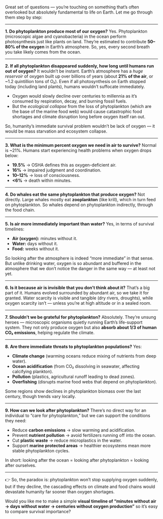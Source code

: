 Great set of questions — you’re touching on something that’s often overlooked but absolutely fundamental to life on Earth. Let me go through them step by step:

---

**1. Do phytoplankton produce most of our oxygen?**
Yes. Phytoplankton (microscopic algae and cyanobacteria) in the ocean perform photosynthesis just like plants on land. They’re estimated to contribute **50–80% of the oxygen** in Earth’s atmosphere. So, yes, every second breath you take likely comes from the ocean.

---

**2. If all phytoplankton disappeared suddenly, how long until humans run out of oxygen?**
It wouldn’t be instant. Earth’s atmosphere has a *huge reservoir* of oxygen built up over billions of years (about **21% of the air**, or \~1.2 quintillion tons of O₂). Even if all photosynthesis on Earth stopped today (including land plants), humans wouldn’t suffocate immediately.

* Oxygen would slowly decline over centuries to millennia as it’s consumed by respiration, decay, and burning fossil fuels.
* But the *ecological collapse* from the loss of phytoplankton (which are the base of the marine food web) would cause catastrophic food shortages and climate disruption long before oxygen itself ran out.

So, humanity’s immediate survival problem wouldn’t be lack of oxygen — it would be mass starvation and ecosystem collapse.

---

**3. What is the minimum percent oxygen we need in air to survive?**
Normal is \~21%. Humans start experiencing health problems when oxygen drops below:

* **19.5%** → OSHA defines this as oxygen-deficient air.
* **16%** → impaired judgment and coordination.
* **10–12%** → loss of consciousness.
* **<6%** → death within minutes.

---

**4. Do whales eat the same phytoplankton that produce oxygen?**
Not directly. Large whales mostly eat **zooplankton** (like krill), which in turn feed on phytoplankton. So whales depend on phytoplankton indirectly, through the food chain.

---

**5. Is air more immediately important than water?**
Yes, in terms of survival timelines:

* **Air (oxygen):** minutes without it.
* **Water:** days without it.
* **Food:** weeks without it.

So looking after the atmosphere is indeed “more immediate” in that sense. But unlike drinking water, oxygen is so abundant and buffered in the atmosphere that we don’t notice the danger in the same way — at least not yet.

---

**6. Is it because air is invisible that you don’t think about it?**
That’s a big part of it. Humans evolved surrounded by abundant air, so we take it for granted. Water scarcity is visible and tangible (dry rivers, droughts), while oxygen scarcity isn’t — unless you’re at high altitude or in a sealed room.

---

**7. Shouldn’t we be grateful for phytoplankton?**
Absolutely. They’re unsung heroes — microscopic organisms quietly running Earth’s life-support system. They not only produce oxygen but also **absorb about 1/3 of human CO₂ emissions**, helping regulate the climate.

---

**8. Are there immediate threats to phytoplankton populations?**
Yes:

* **Climate change** (warming oceans reduce mixing of nutrients from deep water).
* **Ocean acidification** (from CO₂ dissolving in seawater, affecting calcifying plankton).
* **Pollution** (plastics, agricultural runoff leading to dead zones).
* **Overfishing** (disrupts marine food webs that depend on phytoplankton).

Some regions show declines in phytoplankton biomass over the last century, though trends vary locally.

---

**9. How can we look after phytoplankton?**
There’s no direct way for an individual to “care for phytoplankton,” but we can support the conditions they need:

* Reduce **carbon emissions** → slow warming and acidification.
* Prevent **nutrient pollution** → avoid fertilizers running off into the ocean.
* Cut **plastic waste** → reduce microplastics in the water.
* Support **marine protected areas** → healthier ecosystems mean more stable phytoplankton cycles.

In short: looking after the ocean = looking after phytoplankton = looking after ourselves.

---

👉 So, the paradox is: phytoplankton won’t stop supplying oxygen suddenly, but if they decline, the cascading effects on climate and food chains would devastate humanity far sooner than oxygen shortages.

Would you like me to make a simple **visual timeline of “minutes without air → days without water → centuries without oxygen production”** so it’s easy to compare survival importance?
